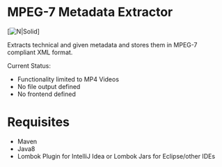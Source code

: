 # MPEG-7 Metadata Extractor

[![N|Solid](http://www.sensecare.eu/wp-content/uploads/2016/04/logoSC-1.png)]

Extracts technical and given metadata and stores them in MPEG-7 compliant XML format. 

Current Status:
  - Functionality limited to MP4 Videos
  - No file output defined
  - No frontend defined

# Requisites

  - Maven
  - Java8
  - Lombok Plugin for IntelliJ Idea or Lombok Jars for Eclipse/other IDEs



